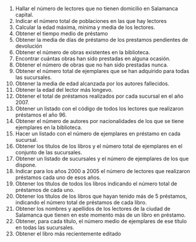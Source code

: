 1. Hallar el número de lectores que no tienen domicilio en Salamanca capital.
2. Indicar el número total de poblaciones en las que hay lectores
3. Calcular la edad máxima, mínima y media de los lectores.
4. Obtener el tiempo medio de préstamo
5. Obtener la media de días de préstamo de los prestamos pendientes de devolución
6. Obtener el número de obras existentes en la biblioteca.
7. Encontrar cuántas obras han sido prestadas en alguna ocasión.
8. Obtener el número de obras que no han sido prestadas nunca.
9. Obtener el número total de ejemplares que se han adquirido para todas las
sucursales.
10. Obtener la media de edad alcanzada por los autores fallecidos.
11. Obtener la edad del lector más longevo.
12. Obtener el total de préstamos realizados por cada sucursal en el año 2007.
13. Obtener un listado con el código de todos los lectores que realizaron préstamos
el año 96.
14. Obtener el número de autores por nacionalidades de los que se tiene ejemplares
en la biblioteca.
15. Hacer un listado con el número de ejemplares en préstamo en cada sucursal.
16. Obtener los títulos de los libros y el número total de ejemplares en el conjunto
de las sucursales.
17. Obtener un listado de sucursales y el número de ejemplares de los que dispone.
18. Indicar para los años 2000 a 2005 el número de lectores que realizaron
préstamos cada uno de esos años.
19. Obtener los títulos de todos los libros indicando el número total de préstamos de
cada uno.
20. Obtener los títulos de los libros que hayan tenido más de 5 préstamos, indicando
el número total de préstamos de cada libro.
21. Obtener los nombres y apellidos de los lectores de la ciudad de Salamanca que
tienen en este momento más de un libro en préstamo.
22. Obtener, para cada título, el número medio de ejemplares de ese título en todas
las sucursales.
23. Obtener el libro más recientemente editado 
